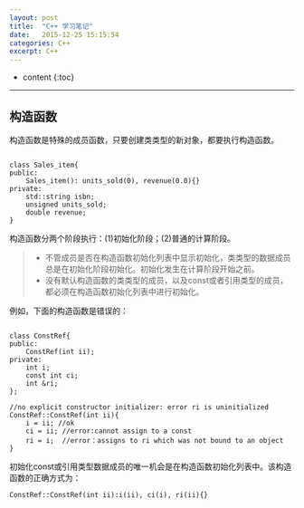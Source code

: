 ```yaml
---
layout: post
title:  "C++ 学习笔记"
date:   2015-12-25 15:15:54
categories: C++
excerpt: C++
---
```


* content
{:toc}



---

## 构造函数

构造函数是特殊的成员函数，只要创建类类型的新对象，都要执行构造函数。
<pre><code>
class Sales_item{
public:
	Sales_item(): units_sold(0), revenue(0.0){}
private:
	std::string isbn;
	unsigned units_sold;
	double revenue;
}</code></pre>

构造函数分两个阶段执行：(1)初始化阶段；(2)普通的计算阶段。

> * 不管成员是否在构造函数初始化列表中显示初始化，类类型的数据成员总是在初始化阶段初始化。初始化发生在计算阶段开始之前。
> * 没有默认构造函数的类类型的成员，以及const或者引用类型的成员，都必须在构造函数初始化列表中进行初始化。

例如，下面的构造函数是错误的：
<pre><code>
class ConstRef{
public:
	ConstRef(int ii);
private:
	int i;
	const int ci;
	int &ri;
};

//no explicit constructor initializer: error ri is uninitialized
ConstRef::ConstRef(int ii){
	i = ii;	//ok
	ci = ii; //error:cannot assign to a const
	ri = i;	 //error：assigns to ri which was not bound to an object
}
</code></pre>
初始化const或引用类型数据成员的唯一机会是在构造函数初始化列表中。该构造函数的正确方式为：
<pre><code>ConstRef::ConstRef(int ii):i(ii), ci(i), ri(ii){}
</code></pre>


























